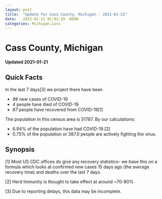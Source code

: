 ```yaml
---
layout: post
title:  "Update for Cass County, Michigan - 2021-01-21"
date:   2021-01-21 01:01:29 -0600
categories: Michigan,Cass
---
```


# Cass County, Michigan
#### Updated 2021-01-21

## Quick Facts

In the last 7 days[3] we project there have been
- *98* new cases of COVID-19
- *4* people have died of COVID-19
- *67* people have recovered from COVID-19[1]

The population in this census area is 51787. By our calculations:
- 6.94% of the population have had COVID-19.[2]
- 0.75% of the population or 387.0 people are actively fighting the virus.

## Synopsis




[1] Most US CDC offices do give any recovery statistics- we base this on a formula which looks at confirmed new cases
15 days ago (the average recovery time) and deaths over the last 7 days.

[2] Herd Immunity is thought to take effect at around ~70-80%

[3] Due to reporting delays, this data may be incomplete.
 
    